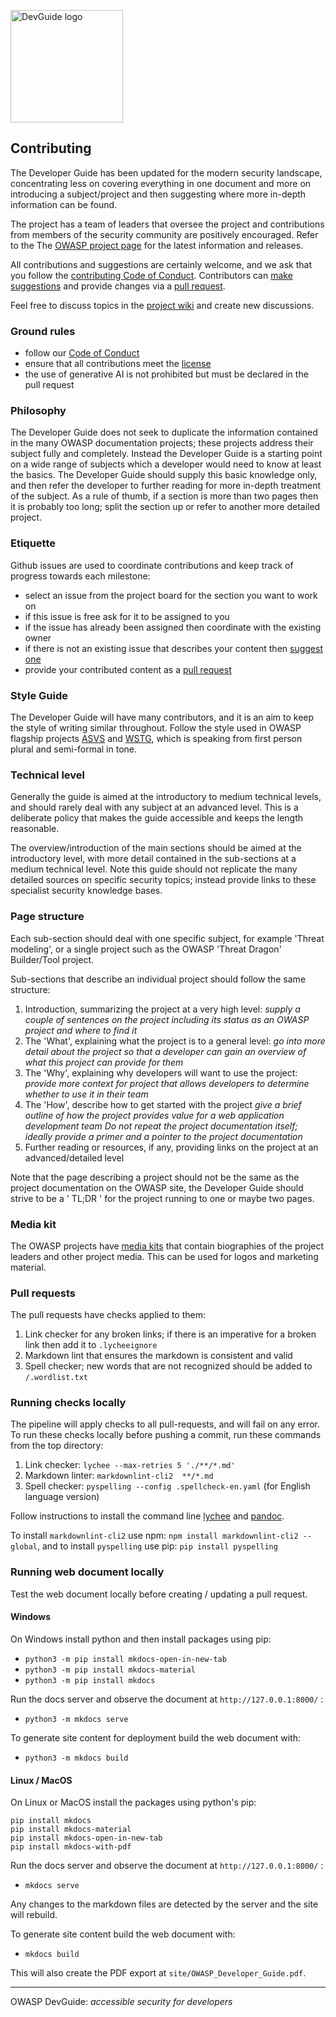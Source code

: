 <a href="https://devguide.owasp.org/"><img src="docs/assets/images/dg_alt.png" alt="DevGuide logo" height="180px"/></a>

## Contributing

The Developer Guide has been updated for the modern security landscape,
concentrating less on covering everything in one document and more on introducing a subject/project
and then suggesting where more in-depth information can be found.

The project has a team of leaders that oversee the project
and contributions from members of the security community are positively encouraged.
Refer to the The [OWASP project page][project] for the latest information and releases.

All contributions and suggestions are certainly welcome, and we ask that
you follow the [contributing Code of Conduct][conduct].
Contributors can [make suggestions][issues] and provide changes via a [pull request][request].

Feel free to discuss topics in the [project wiki][wiki] and create new discussions.

### Ground rules

* follow our [Code of Conduct](code_of_conduct.md)
* ensure that all contributions meet the [license](license.txt)
* the use of generative AI is not prohibited but must be declared in the pull request

### Philosophy

The Developer Guide does not seek to duplicate the information contained in the many OWASP documentation projects;
these projects address their subject fully and completely.
Instead the Developer Guide is a starting point on a wide range of subjects
which a developer would need to know at least the basics.
The Developer Guide should supply this basic knowledge only,
and then refer the developer to further reading for more in-depth treatment of the subject.
As a rule of thumb, if a section is more than two pages then it is probably too long;
split the section up or refer to another more detailed project.

### Etiquette

Github issues are used to coordinate contributions and keep track of progress towards each milestone:

* select an issue from the project board for the section you want to work on
* if this issue is free ask for it to be assigned to you
* if the issue has already been assigned then coordinate with the existing owner
* if there is not an existing issue that describes your content then [suggest one][issues]
* provide your contributed content as a [pull request][request]

### Style Guide

The Developer Guide will have many contributors, and it is an aim to keep the style of writing similar throughout.
Follow the style used in OWASP flagship projects [ASVS][asvs] and [WSTG][wstg],
which is speaking from first person plural and semi-formal in tone.

### Technical level

Generally the guide is aimed at the introductory to medium technical levels,
and should rarely deal with any subject at an advanced level.
This is a deliberate policy that makes the guide accessible and keeps the length reasonable.

The overview/introduction of the main sections should be aimed at the introductory level,
with more detail contained in the sub-sections at a medium technical level.
Note this guide should not replicate the many detailed sources on specific security topics;
instead provide links to these specialist security knowledge bases.

### Page structure

Each sub-section should deal with one specific subject, for example 'Threat modeling',
or a single project such as the OWASP 'Threat Dragon' Builder/Tool project.

Sub-sections that describe an individual project should follow the same structure:

1. Introduction, summarizing the project at a very high level:
  _supply a couple of sentences on the project including its status as an OWASP project and where to find it_
2. The 'What', explaining what the project is to a general level:
  _go into more detail about the project so that a developer can gain an overview of what this project can provide for them_
3. The 'Why', explaining why developers will want to use the project:
  _provide more context for project that allows developers to determine whether to use it in their team_
4. The 'How', describe how to get started with the project
  _give a brief outline of how the project provides value for a web application development team_
  _Do not repeat the project documentation itself; ideally provide a primer and a pointer to the project documentation_
5. Further reading or resources, if any, providing links on the project at an advanced/detailed level

Note that the page describing a project should not be the same as the project documentation on the OWASP site,
the Developer Guide should strive to be a ' TL;DR ' for the project running to one or maybe two pages.

### Media kit

The OWASP projects have [media kits][media] that contain biographies of the project leaders and other project media.
This can be used for logos and marketing material.

### Pull requests

The pull requests have checks applied to them:

1. Link checker for any broken links; if there is an imperative for a broken link then add it to `.lycheeignore`
2. Markdown lint that ensures the markdown is consistent and valid
3. Spell checker; new words that are not recognized should be added to `/.wordlist.txt`

### Running checks locally

The pipeline will apply checks to all pull-requests, and will fail on any error.
To run these checks locally before pushing a commit, run these commands from the top directory:

1. Link checker: `lychee --max-retries 5 './**/*.md'`
2. Markdown linter: `markdownlint-cli2  **/*.md`
3. Spell checker: `pyspelling --config .spellcheck-en.yaml` (for English language version)

Follow instructions to install the command line [lychee][lychee-install] and [pandoc][pandoc-install].

To install `markdownlint-cli2` use npm: `npm install markdownlint-cli2 --global`,
and to install `pyspelling` use pip: `pip install pyspelling`

### Running web document locally

Test the web document locally before creating / updating a pull request.

#### Windows

On Windows install python and then install packages using pip:

* `python3 -m pip install mkdocs-open-in-new-tab`
* `python3 -m pip install mkdocs-material`
* `python3 -m pip install mkdocs`

Run the docs server and observe the document at `http://127.0.0.1:8000/` :

* `python3 -m mkdocs serve`

To generate site content for deployment build the web document with:

* `python3 -m mkdocs build`

#### Linux / MacOS

On Linux or MacOS install the packages using python's pip:

```text
pip install mkdocs
pip install mkdocs-material
pip install mkdocs-open-in-new-tab
pip install mkdocs-with-pdf
```

Run the docs server and observe the document at `http://127.0.0.1:8000/` :

* `mkdocs serve`

Any changes to the markdown files are detected by the server and the site will rebuild.

To generate site content build the web document with:

* `mkdocs build`

This will also create the PDF export at `site/OWASP_Developer_Guide.pdf`.

----

OWASP DevGuide: _accessible security for developers_

[asvs]: https://owasp.org/www-project-application-security-verification-standard/
[conduct]: code_of_conduct.md
[issues]: https://github.com/OWASP/DevGuide/issues/new/choose
[lychee-install]: https://lychee.cli.rs/
[media]: https://drive.google.com/drive/folders/1Ft8Ll0cgw0TIoub6aXTIJDmy0sk1RarU
[pandoc-install]: https://pandoc.org/installing.html
[project]: https://owasp.org/www-project-developer-guide/
[request]: https://github.com/OWASP/DevGuide/pulls
[wiki]: https://github.com/OWASP/DevGuide/wiki
[wstg]: https://owasp.org/www-project-web-security-testing-guide/

